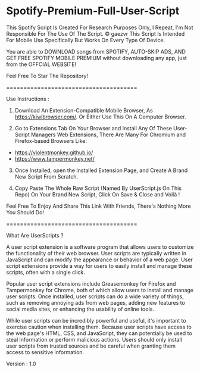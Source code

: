 # Spotify-Premium-Full-User-Script
This Spotify Script Is Created For Research Purposes Only, I Repeat, I'm Not Responsible For The Use Of The Script.  © gaezvr
This Script Is Intended For Mobile Use Specifically But Works On Every Type Of Device.

You are able to DOWNLOAD songs from SPOTIFY, AUTO-SKIP ADS, AND GET FREE SPOTIFY MOBILE PREMIUM without downloading any app, just from the OFFCIAL WEBSITE!

Feel Free To Star The Repository!

======================================

Use Instructions : 

1. Download An Extension-Compatible Mobile Browser, As https://kiwibrowser.com/. Or Either Use This On A Computer Browser. 

2. Go to Extensions Tab On Your Browser and Install Any Of These User-Script Managers Web Extensions, There Are Many For Chromium and Firefox-based Browsers Like:
- https://violentmonkey.github.io/
- https://www.tampermonkey.net/

3. Once Installed, open the Installed Extension Page, and Create A Brand New Script From Scratch.

4. Copy Paste The Whole Raw Script (Named By UserScript.js On This Repo) On Your Brand New Script, Click On Save & Close and Voilà !

Feel Free To Enjoy And Share This Link With Friends, There's Nothing More You Should Do!

======================================

What Are UserScripts ?

A user script extension is a software program that allows users to customize the functionality of their web browser. User scripts are typically written in JavaScript and can modify the appearance or behavior of a web page. User script extensions provide a way for users to easily install and manage these scripts, often with a single click.

Popular user script extensions include Greasemonkey for Firefox and Tampermonkey for Chrome, both of which allow users to install and manage user scripts. Once installed, user scripts can do a wide variety of things, such as removing annoying ads from web pages, adding new features to social media sites, or enhancing the usability of online tools.

While user scripts can be incredibly powerful and useful, it's important to exercise caution when installing them. Because user scripts have access to the web page's HTML, CSS, and JavaScript, they can potentially be used to steal information or perform malicious actions. Users should only install user scripts from trusted sources and be careful when granting them access to sensitive information.

Version : 1.0
